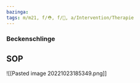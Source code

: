 ```yaml
---
bazinga: 
tags: m/m21, f/⛑️, f/🔪, a/Intervention/Therapie
---
```

### Beckenschlinge

## SOP
![[Pasted image 20221023185349.png]]